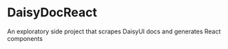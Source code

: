 # DaisyDocReact
An exploratory side project that scrapes DaisyUI docs and generates React components
